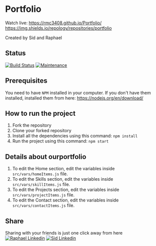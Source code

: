 # Portfolio
Watch live: https://rmc3408.github.io/Portfolio/
https://img.shields.io/repology/repositories/portfolio

Created by Sid and Raphael
## Status
[![Build Status](https://travis-ci.com/rmc3408/portfolio.svg?branch=master)](https://travis-ci.com/rmc3408/portfolio)
[![Maintenance](https://img.shields.io/badge/Maintained%3F-yes-green.svg)](https://GitHub.com/Naereen/StrapDown.js/graphs/commit-activity)


## Prerequisites
You need to have `NPM` installed in your computer. If you don't have them installed, installed them from here: https://nodejs.org/en/download/

## How to run the project
1. Fork the repository
2. Clone your forked repository
3. Install all the dependencies using this command:
`npm install`
4. Run the project using this command:
`npm start`


## Details about ourportfolio
1. To edit the Home section, edit the variables inside `src/vars/homeItems.js` file.
2. To edit the Skills section, edit the variables inside `src/vars/skillItems.js` file.
3. To edit the Projects section, edit the variables inside `src/vars/projectItems.js` file.
4. To edit the Contact section, edit the variables inside `src/vars/contactItems.js` file.


## Share
Sharing with your friends is just one click away from here
[![Raphael Linkedin](https://img.shields.io/badge/linkedin-%230077B5.svg?&style=for-the-badge&logo=linkedin&logoColor=white)](linkedin.com/in/raphael-molinaro-68388b133)
[![Sid Linkedin](https://img.shields.io/badge/linkedin-%230077B5.svg?&style=for-the-badge&logo=linkedin&logoColor=white)](linkedin.com/in/raphael-molinaro-68388b133)
